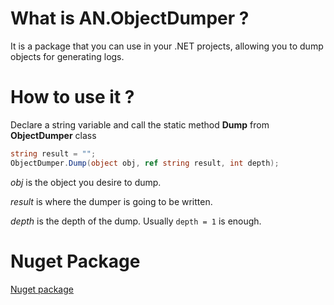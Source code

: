 # What is AN.ObjectDumper ?
It is a package that you can use in your .NET projects, allowing you to dump objects for generating logs.

# How to use it ?
Declare a string variable and call the static method **Dump** from **ObjectDumper** class
```c#
string result = "";
ObjectDumper.Dump(object obj, ref string result, int depth);
```
<p><em>obj</em> is the object you desire to dump.</p>
<p><em>result</em> is where the dumper is going to be written.</p>
<p><em>depth</em> is the depth of the dump. Usually <code>depth = 1</code> is enough.</p>

# Nuget Package
[Nuget package](https://www.nuget.org/packages/AN.ObjectDumper/)
